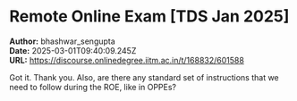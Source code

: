 # Remote Online Exam [TDS Jan 2025]

**Author:** bhashwar_sengupta  
**Date:** 2025-03-01T09:40:09.245Z  
**URL:** https://discourse.onlinedegree.iitm.ac.in/t/168832/601588

Got it. Thank you. Also, are there any standard set of instructions that we need to follow during the ROE, like in OPPEs?
